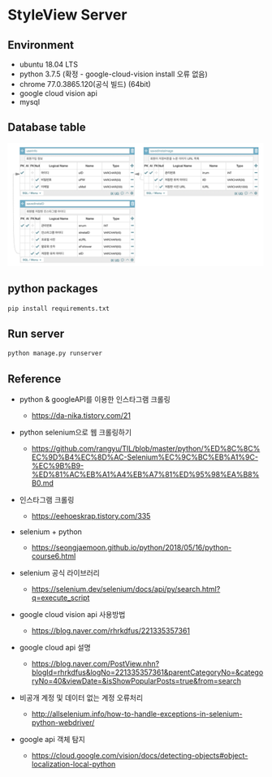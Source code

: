 # StyleView Server

## Environment
- ubuntu 18.04 LTS
- python 3.7.5 (확정 - google-cloud-vision install 오류 없음)
- chrome 77.0.3865.120(공식 빌드) (64bit)
- google cloud vision api
- mysql
## Database table
<img src = 'images/table.png'>

## python packages
```cmd
pip install requirements.txt
```

## Run server
```cmd
python manage.py runserver
```

## Reference
- python & googleAPI를 이용한 인스타그램 크롤링
    - https://da-nika.tistory.com/21
- python selenium으로 웹 크롤링하기
    - https://github.com/rangyu/TIL/blob/master/python/%ED%8C%8C%EC%9D%B4%EC%8D%AC-Selenium%EC%9C%BC%EB%A1%9C-%EC%9B%B9-%ED%81%AC%EB%A1%A4%EB%A7%81%ED%95%98%EA%B8%B0.md
- 인스타그램 크롤링
    - https://eehoeskrap.tistory.com/335
- selenium + python
    - https://seongjaemoon.github.io/python/2018/05/16/python-course6.html
- selenium 공식 라이브러리
    - https://selenium.dev/selenium/docs/api/py/search.html?q=execute_script
- google cloud vision api 사용방법
    - https://blog.naver.com/rhrkdfus/221335357361
- google cloud api 설명
    - https://blog.naver.com/PostView.nhn?blogId=rhrkdfus&logNo=221335357361&parentCategoryNo=&categoryNo=40&viewDate=&isShowPopularPosts=true&from=search
- 비공개 계정 및 데이터 없는 계정 오류처리
    - http://allselenium.info/how-to-handle-exceptions-in-selenium-python-webdriver/

- google api 객체 탐지
    - https://cloud.google.com/vision/docs/detecting-objects#object-localization-local-python